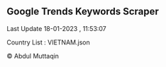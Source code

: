 

## Google Trends Keywords Scraper 
 
Last Update 18-01-2023 , 11:53:07

Country List :
VIETNAM.json



© Abdul Muttaqin 
